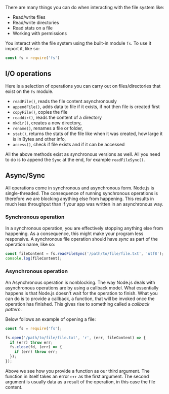 There are many things you can do when interacting with the file system like:

- Read/write files
- Read/write directories
- Read stats on a file
- Working with permissions

You interact with the file system using the built-in module `fs`. To use it import it, like so:

```javascript
const fs = require('fs')
```

## I/O operations

Here is a selection of operations you can carry out on files/directories that exist on the `fs` module.

- `readFile()`, reads the file content asynchronously
- `appendFile()`, adds data to file if it exists, if not then file is created first
- `copyFile()`, copies the file
- `readdir()`, reads the content of a directory
- `mkdir()`, creates a new directory,
- `rename()`, renames a file or folder,
- `stat()`, returns the stats of the file like when it was created, how large it is in Bytes and other info,
- `access()`, check if file exists and if it can be accessed

All the above methods exist as synchronous versions as well. All you need to do is to append the `Sync` at the end, for example `readFileSync()`.

## Async/Sync

All operations come in synchronous and asynchronous form. Node.js is single-threaded. The consequence of running synchronous operations is therefore we are blocking anything else from happening. This results in much less throughput than if your app was written in an asynchronous way.

### Synchronous operation

In a synchronous operation, you are effectively stopping anything else from happening. As a consequence, this might make your program less responsive. A synchronous file operation should have *sync* as part of the operation name, like so:

```javascript
const fileContent = fs.readFileSync('/path/to/file/file.txt', 'utf8');
console.log(fileContent);
```

### Asynchronous operation

An Asynchronous operation is nonblocking. The way Node.js deals with asynchronous operations are by using a callback model. What essentially happens is that Node.js doesn't wait for the operation to finish. What you can do is to provide a callback, a function, that will be invoked once the operation has finished. This gives rise to something called a *callback pattern*.

Below follows an example of opening a file:

```javascript
const fs = require('fs');

fs.open('/path/to/file/file.txt', 'r', (err, fileContent) => {
  if (err) throw err;
  fs.close(fd, (err) => {
    if (err) throw err;
  });
});
```

Above we see how you provide a function as our third argument. The function in itself takes an error `err` as the first argument. The second argument is usually data as a result of the operation, in this case the file content.
